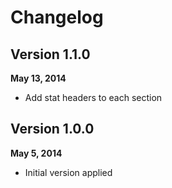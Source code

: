 # Changelog

## Version 1.1.0
**May 13, 2014**

- Add stat headers to each section

## Version 1.0.0
**May 5, 2014**

- Initial version applied

